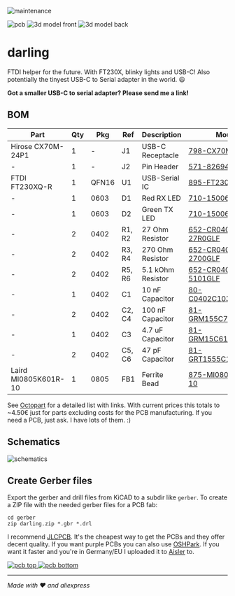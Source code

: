 ![maintenance](https://img.shields.io/maintenance/yes/2024)

![pcb][pcb]
![3d model front][3d-front]
![3d model back][3d-back]

darling
=======

FTDI helper for the future. With FT230X, blinky lights and USB-C! Also potentially the tinyest USB-C to Serial adapter in the world. :smiley:

__Got a smaller USB-C to serial adapter? Please send me a link!__


BOM
---

| Part                 | Qty | Pkg   | Ref    | Description       | Mouser | LCSC |
| -------------------- | -   | ----- | ------ | ----------------- | ------ | ---- |
| Hirose CX70M-24P1    | 1   | -     | J1     | USB-C Receptacle  | [798-CX70M-24P1](https://eu.mouser.com/ProductDetail/Hirose-Connector/CX70M-24P1?qs=NniTrqY%252BJ%252BUR9QssvRGPwA%3D%3D) | [C778726](https://www.lcsc.com/product-detail/C778726.html) |
| -                    | 1   | -     | J2     | Pin Header        | [571-826947-5](https://eu.mouser.com/ProductDetail/TE-Connectivity/826947-5?qs=xF5SkmKSM76JMcUnQ8djKQ%3D%3D) | [C6332198](https://www.lcsc.com/product-detail/C6332198) |
| FTDI FT230XQ-R       | 1   | QFN16 | U1     | USB-Serial IC     | [895-FT230XQ-R](https://eu.mouser.com/ProductDetail/FTDI/FT230XQ-R?qs=Gp1Yz1mis3VvmXwyDmIHOg%3D%3D) | [C128629](https://www.lcsc.com/product-detail/C128629) |
| -                    | 1   | 0603  | D1     | Red RX LED        | [710-150060GS75000](https://eu.mouser.com/ProductDetail/Wurth-Elektronik/150060GS75000?qs=LlUlMxKIyB0UYkq5lDO8nA%3D%3D) | [C965804](https://www.lcsc.com/product-detail/C965804) |
| -                    | 1   | 0603  | D2     | Green TX LED      | [710-150060RS75000](https://eu.mouser.com/ProductDetail/Wurth-Elektronik/150060RS75000?qs=LlUlMxKIyB3QnmZ3fw%2FVCA%3D%3D) | [C965799](https://www.lcsc.com/product-detail/C965799) |
| -                    | 2   | 0402  | R1, R2 | 27 Ohm Resistor   | [652-CR0402FX-27R0GLF](https://eu.mouser.com/ProductDetail/Bourns/CR0402-FX-27R0GLF?qs=SFHnMgm9IsxG%252BvpJZf0h2g%3D%3D) | [C138021](https://www.lcsc.com/product-detail/C138021) |
| -                    | 2   | 0402  | R3, R4 | 270 Ohm Resistor  | [652-CR0402FX-2700GLF](https://eu.mouser.com/ProductDetail/Bourns/CR0402-FX-2700GLF?qs=SFHnMgm9IsyXrY3JqhOnHQ%3D%3D) | [C163474](https://www.lcsc.com/product-detail/C163474) |
| -                    | 2   | 0402  | R5, R6 | 5.1 kOhm Resistor | [652-CR0402FX-5101GLF](https://eu.mouser.com/ProductDetail/Bourns/CR0402-FX-5101GLF?qs=ePR1ZvdkOKImkuXR%2F%2FtvtA%3D%3D) | [C105873](https://www.lcsc.com/product-detail/C105873) |
| -                    | 1   | 0402  | C1     | 10 nF Capacitor   | [80-C0402C103K3R7867](https://eu.mouser.com/ProductDetail/KEMET/C0402C103K3RAC7867?qs=2QcrrtqkWlmbWpEppaNgjw%3D%3D) | [C272878](https://www.lcsc.com/product-detail/C272878) |
| -                    | 2   | 0402  | C2, C4 | 100 nF Capacitor  | [81-GRM155C71H104JE9J](https://eu.mouser.com/ProductDetail/Murata-Electronics/GRM155C71H104JE19J?qs=QzBtWTOodeUR0Y4f0k0Zww%3D%3D) | [C541464](https://www.lcsc.com/product-detail/C541464) |
| -                    | 1   | 0402  | C3     | 4.7 uF Capacitor  | [81-GRM15C61E475ME15J](https://eu.mouser.com/ProductDetail/Murata-Electronics/GRM155C61E475ME15J?qs=By6Nw2ByBD02p8xq06vhEQ%3D%3D) | [C368809](https://www.lcsc.com/product-detail/C368809) |
| -                    | 2   | 0402  | C5, C6 | 47 pF Capacitor   | [81-GRT1555C1H470FA2D](https://eu.mouser.com/ProductDetail/Murata-Electronics/GRT1555C1H470FA02D?qs=RcG8xmE7yp3he2Sm3%2FOw%252Bg%3D%3D) | [C527009](https://www.lcsc.com/product-detail/C527009) |
| Laird MI0805K601R-10 | 1   | 0805  | FB1    | Ferrite Bead      | [875-MI0805K601R-10](https://eu.mouser.com/ProductDetail/Laird-Performance-Materials/MI0805K601R-10?qs=bbdZqDPQhEXXIHxc191aOg%3D%3D) | [C21286](https://www.lcsc.com/product-detail/C21286) |

See [Octopart][octopart] for a detailed list with links.
With current prices this totals to ~4.50€ just for parts excluding costs for the PCB manufacturing. If you need a PCB, just ask. I have lots of them. :)


Schematics
----------

![schematics][schema]


Create Gerber files
-------------------

Export the gerber and drill files from KiCAD to a subdir like `gerber`. To create a ZIP file with the needed gerber files for a PCB fab:

```
cd gerber
zip darling.zip *.gbr *.drl
```

I recommend [JLCPCB][jlcpcb]. It's the cheapest way to get the PCBs and they offer decent quality.
If you want purple PCBs you can also use [OSHPark][oshpark].
If you want it faster and you're in Germany/EU I uploaded it to [Aisler][aisler] to.

[![pcb top][oshpark_darling_top] ![pcb bottom][oshpark_darling_bottom]][oshpark]

---

_Made with :heart: and aliexpress_


[pcb]: https://gitlab.com/xengi/darling/raw/master/darling_pcb.png
[3d-front]: https://gitlab.com/xengi/darling/raw/master/darling_3d_front.png
[3d-back]: https://gitlab.com/xengi/darling/raw/master/darling_3d_back.png
[schema]: https://gitlab.com/xengi/darling/raw/master/darling_schema.png
[octopart]: https://octopart.com/bom-tool/4VikRkAe
[jlcpcb]: https://jlcpcb.com/
[oshpark_darling_top]: https://644db4de3505c40a0444-327723bce298e3ff5813fb42baeefbaa.ssl.cf1.rackcdn.com/4cf1ffcfeee0332e9eda92195310da6b.png
[oshpark_darling_bottom]: https://644db4de3505c40a0444-327723bce298e3ff5813fb42baeefbaa.ssl.cf1.rackcdn.com/1f266f38a687f960f46bc39729592b03.png
[oshpark]: https://oshpark.com/shared_projects/s8UnAcGC
[aisler]: https://aisler.net/p/NFTQABKA
